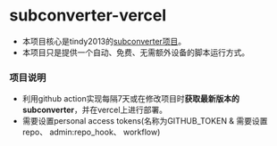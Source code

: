 # subconverter-vercel

* 本项目核心是tindy2013的[subconverter项目](https://github.com/tindy2013/subconverter)。
* 本项目只是提供一个自动、免费、无需额外设备的脚本运行方式。

### 项目说明 ###
* 利用github action实现每隔7天或在修改项目时**获取最新版本的subconverter**，并在vercel上进行部署。
* 需要设置personal access tokens(名称为GITHUB_TOKEN & 需要设置 repo、 admin:repo_hook、 workflow)
